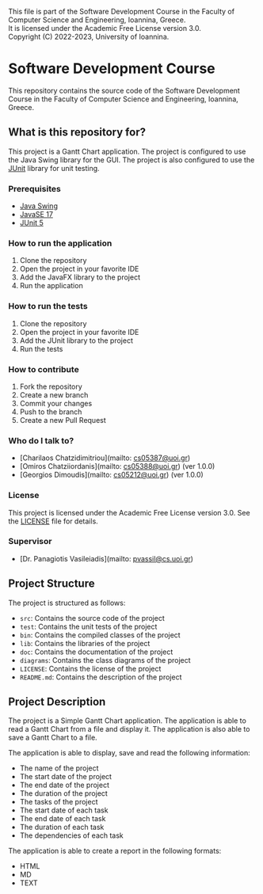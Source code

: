 This file is part of the Software Development Course in the Faculty of Computer Science and Engineering, Ioannina, Greece.  
It is licensed under the Academic Free License version 3.0.  
Copyright (C) 2022-2023, University of Ioannina.

# Software Development Course

This repository contains the source code of the Software Development Course in the Faculty of Computer Science and Engineering, Ioannina, Greece.

## What is this repository for?

This project is a Gantt Chart application. The project is configured to use the Java Swing library for the GUI. The project is also configured to use the [JUnit](https://junit.org/junit5/) library for unit testing.

### Prerequisites

- [Java Swing](https://docs.oracle.com/javase/8/docs/api/javax/swing/package-summary.html)
- [JavaSE 17](https://www.oracle.com/java/technologies/javase-jdk17-downloads.html)
- [JUnit 5](https://junit.org/junit5/)

### How to run the application

1. Clone the repository
2. Open the project in your favorite IDE
3. Add the JavaFX library to the project
4. Run the application

### How to run the tests

1. Clone the repository
2. Open the project in your favorite IDE
3. Add the JUnit library to the project
4. Run the tests

### How to contribute

1. Fork the repository
2. Create a new branch
3. Commit your changes
4. Push to the branch
5. Create a new Pull Request

### Who do I talk to?

- [Charilaos Chatzidimitriou](mailto: cs05387@uoi.gr)
- [Omiros Chatziiordanis](mailto: cs05388@uoi.gr) (ver 1.0.0)
- [Georgios Dimoudis](mailto: cs05212@uoi.gr) (ver 1.0.0)

### License

This project is licensed under the Academic Free License version 3.0. See the [LICENSE](LICENSE) file for details.

### Supervisor

- [Dr. Panagiotis Vasileiadis](mailto: pvassil@cs.uoi.gr)

## Project Structure

The project is structured as follows:

- `src`: Contains the source code of the project
- `test`: Contains the unit tests of the project
- `bin`: Contains the compiled classes of the project
- `lib`: Contains the libraries of the project
- `doc`: Contains the documentation of the project
- `diagrams`: Contains the class diagrams of the project
- `LICENSE`: Contains the license of the project
- `README.md`: Contains the description of the project

## Project Description

The project is a Simple Gantt Chart application. The application is able to read a Gantt Chart from a file and display it. The application is also able to save a Gantt Chart to a file. 

The application is able to display, save and read the following information:

- The name of the project
- The start date of the project
- The end date of the project
- The duration of the project
- The tasks of the project
- The start date of each task
- The end date of each task
- The duration of each task
- The dependencies of each task

The application is able to create a report in the following formats:

- HTML
- MD
- TEXT
